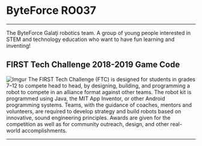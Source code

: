 

# ByteForce RO037 
<hr>
The ByteForce Galaţi robotics team. A group of young people interested in STEM and technology education who want to have fun learning and inventing!

## FIRST Tech Challenge 2018-2019 Game Code
![Imgur](https://i.imgur.com/2km81Xo.png)
The FIRST Tech Challenge (FTC) is designed for students in grades 7–12 to compete head to head, by designing, building, and programming a robot to compete in an alliance format against other teams. The robot kit is programmed using Java, the MIT App Inventor, or other Android programming systems. Teams, with the guidance of coaches, mentors and volunteers, are required to develop strategy and build robots based on innovative, sound engineering principles. Awards are given for the competition as well as for community outreach, design, and other real-world accomplishments.
<hr>
